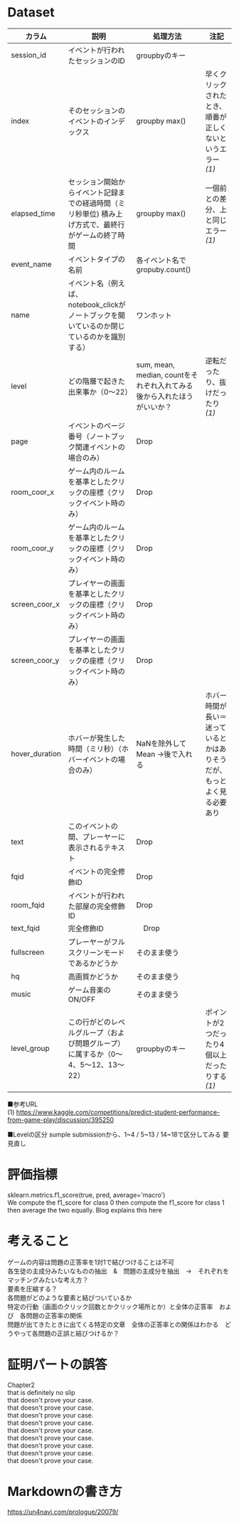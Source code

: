 # Dataset

|カラム|説明|処理方法|注記|
|---|-------|------|------|
|session_id| イベントが行われたセッションのID|groupbyのキー|
|index| そのセッションのイベントのインデックス|groupby max()|早くクリックされたとき、順番が正しくないというエラー *(1)*|
|elapsed_time|セッション開始からイベント記録までの経過時間（ミリ秒単位) 積み上げ方式で、最終行がゲームの終了時間|groupby max()|一個前との差分、上と同じエラー *(1)*|
|event_name| イベントタイプの名前|各イベント名でgropuby.count()|
|name| イベント名（例えば、notebook_clickがノートブックを開いているのか閉じているのかを識別する）|ワンホット|
|level| どの階層で起きた出来事か（0〜22）|sum, mean, median, countをそれぞれ入れてみる　後から入れたほうがいいか？|逆転だったり、抜けだったり *(1)*|
|page| イベントのページ番号（ノートブック関連イベントの場合のみ）|Drop||
|room_coor_x| ゲーム内のルームを基準としたクリックの座標（クリックイベント時のみ）|Drop||
|room_coor_y| ゲーム内のルームを基準としたクリックの座標（クリックイベント時のみ）|Drop||
|screen_coor_x| プレイヤーの画面を基準としたクリックの座標（クリックイベント時のみ）|Drop||
|screen_coor_y| プレイヤーの画面を基準としたクリックの座標（クリックイベント時のみ）|Drop||
|hover_duration| ホバーが発生した時間（ミリ秒）（ホバーイベントの場合のみ）|NaNを除外してMean →後で入れる|ホバー時間が長い＝迷っているとかはありそうだが、もっとよく見る必要あり|
|text| このイベントの間、プレーヤーに表示されるテキスト| Drop||
|fqid| イベントの完全修飾ID| Drop||
|room_fqid| イベントが行われた部屋の完全修飾ID| Drop||
|text_fqid| 完全修飾ID|　Drop||
|fullscreen| プレーヤーがフルスクリーンモードであるかどうか|そのまま使う||
|hq| 高画質かどうか|そのまま使う|
|music| ゲーム音楽のON/OFF|そのまま使う
|level_group| この行がどのレベルグループ（および問題グループ）に属するか（0～4、5～12、13～22）|groupbyのキー |ポイントが2つだったり4個以上だったりする *(1)*|

■参考URL  
(1) https://www.kaggle.com/competitions/predict-student-performance-from-game-play/discussion/395250

■Levelの区分
sumple submissionから、1~4 / 5~13 / 14~18で区分してみる
要見直し

# 評価指標
sklearn.metrics.f1_score(true, pred, average='macro')  
We compute the f1_score for class 0 then compute the f1_score for class 1 then average the two equally. Blog explains this here


# 考えること
ゲームの内容は問題の正答率を1対1で結びつけることは不可  
各生徒の主成分みたいなものの抽出　&　問題の主成分を抽出　→　それぞれをマッチングみたいな考え方？  
要素を圧縮する？  
各問題がどのような要素と結びついているか  
特定の行動（画面のクリック回数とかクリック場所とか）と全体の正答率　および　各問題の正答率の関係  
問題が出てきたときに出てくる特定の文章　全体の正答率との関係はわかる　どうやって各問題の正誤と結びつけるか？


# 証明パートの誤答
Chapter2  
that is definitely no slip  
that doesn't prove your case.  
that doesn't prove your case.  
that doesn't prove your case.  
that doesn't prove your case.  
that doesn't prove your case.  
that doesn't prove your case.  
that doesn't prove your case.  
that doesn't prove your case.  
that doesn't prove your case.  

# Markdownの書き方
https://un4navi.com/prologue/20079/
